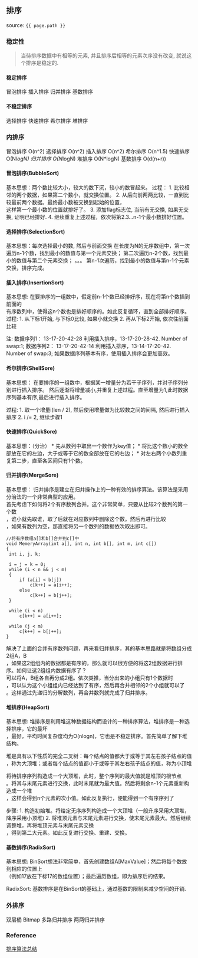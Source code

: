 ## 排序
source: `{{ page.path }}`

### 稳定性

> 当待排序数据中有相等的元素, 并且排序后相等的元素次序没有改变, 就说这个排序是稳定的.

#### 稳定排序
冒泡排序
插入排序
归并排序
基数排序

#### 不稳定排序
选择排序
快速排序
希尔排序
堆排序

### 内排序
冒泡排序 O(n^2)
选择排序 O(n^2)
插入排序 O(n^2)
希尔排序 O(n^1.5)
快速排序 O(N*logN)
归并排序 O(N*logN)
堆排序 O(N*logN)
基数排序 O(d(n+r))

#### 冒泡排序(BubbleSort)

基本思想：两个数比较大小，较大的数下沉，较小的数冒起来。
过程：
    1. 比较相邻的两个数据，如果第二个数小，就交换位置。
    2. 从后向前两两比较，一直到比较最前两个数据。最终最小数被交换到起始的位置，  
        这样第一个最小数的位置就排好了。
    3. 添加flag标志位, 当前有无交换, 如果无交换, 证明已经排好.
    4. 继续重复上述过程，依次将第2.3...n-1个最小数排好位置。

#### 选择排序(SelectionSort)

基本思想：每次选择最小的数, 然后与前面交换
在长度为N的无序数组中，第一次遍历n-1个数，找到最小的数值与第一个元素交换；
第二次遍历n-2个数，找到最小的数值与第二个元素交换；
。。。
第n-1次遍历，找到最小的数值与第n-1个元素交换，排序完成。

#### 插入排序(InsertionSort)

基本思想: 在要排序的一组数中，假定前n-1个数已经排好序，现在将第n个数插到前面的  
    有序数列中，使得这n个数也是排好顺序的。如此反复循环，直到全部排好顺序。
过程:
    1. 从下标1开始, 与下标0比较, 如果小就交换
    2. 再从下标2开始, 依次往前面比较

注:
数据序列1： 13-17-20-42-28 利用插入排序，13-17-20-28-42. Number of swap:1;
数据序列2： 13-17-20-42-14 利用插入排序，13-14-17-20-42. Number of swap:3;
如果数据序列基本有序，使用插入排序会更加高效。

#### 希尔排序(ShellSore)

基本思想：
在要排序的一组数中，根据某一增量分为若干子序列，并对子序列分别进行插入排序。
然后逐渐将增量减小,并重复上述过程。直至增量为1,此时数据序列基本有序,最后进行插入排序。

过程:
    1. 取一个增量i(len / 2), 然后使用增量做为比较数之间的间隔, 然后进行插入排序
    2. i /= 2, 继续步骤1

#### 快速排序(QuickSore)

基本思想：（分治）
    * 先从数列中取出一个数作为key值；
    * 将比这个数小的数全部放在它的左边，大于或等于它的数全部放在它的右边；
    * 对左右两个小数列重复第二步，直至各区间只有1个数。

#### 归并排序(MergeSore)

基本思想：
归并排序是建立在归并操作上的一种有效的排序算法。该算法是采用分治法的一个非常典型的应用。  
首先考虑下如何将2个有序数列合并。这个非常简单，只要从比较2个数列的第一个数  
，谁小就先取谁，取了后就在对应数列中删除这个数。然后再进行比较  
，如果有数列为空，那直接将另一个数列的数据依次取出即可。

    //将有序数组a[]和b[]合并到c[]中
    void MemeryArray(int a[], int n, int b[], int m, int c[])
    {
     int i, j, k;

     i = j = k = 0;
     while (i < n && j < m)
     {
         if (a[i] < b[j])
             c[k++] = a[i++];
         else
             c[k++] = b[j++];
     }

     while (i < n)
         c[k++] = a[i++];

     while (j < m)
         c[k++] = b[j++];
    }

解决了上面的合并有序数列问题，再来看归并排序，其的基本思路就是将数组分成2组A，B  
，如果这2组组内的数据都是有序的，那么就可以很方便的将这2组数据进行排序。如何让这2组组内数据有序了？  
可以将A，B组各自再分成2组。依次类推，当分出来的小组只有1个数据时  
，可以认为这个小组组内已经达到了有序，然后再合并相邻的2个小组就可以了  
。这样通过先递归的分解数列，再合并数列就完成了归并排序。

#### 堆排序(HeapSort)

 基本思想:
堆排序是利用堆这种数据结构而设计的一种排序算法，堆排序是一种选择排序，它的最坏  
，最好，平均时间复杂度均为O(nlogn)，它也是不稳定排序。首先简单了解下堆结构。

堆是具有以下性质的完全二叉树：每个结点的值都大于或等于其左右孩子结点的值  
，称为大顶堆；或者每个结点的值都小于或等于其左右孩子结点的值，称为小顶堆

将待排序序列构造成一个大顶堆，此时，整个序列的最大值就是堆顶的根节点  
。将其与末尾元素进行交换，此时末尾就为最大值。然后将剩余n-1个元素重新构造成一个堆  
，这样会得到n个元素的次小值。如此反复执行，便能得到一个有序序列了

步骤:
    1. 构造初始堆。将给定无序序列构造成一个大顶堆（一般升序采用大顶堆，降序采用小顶堆)
    2. 将堆顶元素与末尾元素进行交换，使末尾元素最大。然后继续调整堆，再将堆顶元素与末尾元素交换  
        ，得到第二大元素。如此反复进行交换、重建、交换。

#### 基数排序(RadixSort)

基本思想:
BinSort想法非常简单，首先创建数组A[MaxValue]；然后将每个数放到相应的位置上  
（例如17放在下标17的数组位置）；最后遍历数组，即为排序后的结果。

RadixSort:
基数排序是在BinSort的基础上，通过基数的限制来减少空间的开销.

### 外排序
双层桶
Bitmap
多路归并排序
两两归并排序

### Reference
[排序算法总结](https://www.runoob.com/w3cnote/sort-algorithm-summary.html)
